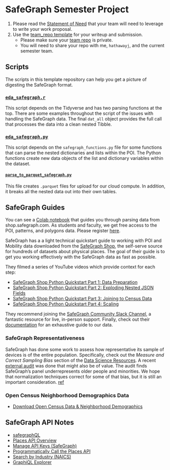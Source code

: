# SafeGraph Semester Project

1. Please read the [Statement of Need](needs_statement.md) that your team will need to leverage to write your work proposal.
2. Use the [team_repo template](https://github.com/BYUI451/team_repo) for your writeup and submission.
    - Please make sure your [team repo](https://github.com/byuibigdata/team_repo) is private.
    - You will need to share your repo with me, `hathawayj`, and the current semester team.

## Scripts

The scripts in this template repository can help you get a picture of digesting the SafeGraph format.

### [`eda_safegraph.r`](r_examples/eda_safegraph.r)

This script depends on the Tidyverse and has two parsing functions at the top. There are some examples throughout the script of the issues with handling the SafeGraph data. The final `dat_all` object provides the full call that processes the data into a clean nested Tibble.

### [`eda_safegraph.py`](python_examples/eda_safegraph.py)

This script depends on the `safegraph_functions.py` file for some functions that can parse the nested dictionaries and lists within the POI. The Python functions create new data objects of the list and dictionary variables within the dataset.

#### [`parse_to_parquet_safegraph.py`](python_examples/parse_safegraph.py)

This file creates `.parquet` files for upload for our cloud compute.  In addition, it breaks all the nested data out into their own tables.

## SafeGraph Guides

You can see a [Colab notebook](https://colab.research.google.com/drive/1cs9qq_MWppKF4DQ0Xl3lyesHEnsc4D6D#scrollTo=_s0TsIZclcbe) that guides you through parsing data from shop.safegraph.com. As students and faculty, we get free access to the POI, patterns, and polygons data. Please register [here](https://www.safegraph.com/academics).

SafeGraph has a a light technical quickstart guide to working with POI and Mobility data downloaded from the [SafeGraph Shop](https://shop.safegraph.com/), the self-serve source for hundreds of datasets about physical places. The goal of their guide is to get you working effectively with the SafeGraph data as fast as possible.

They filmed a series of YouTube videos which provide context for each step:

- [SafeGraph Shop Python Quickstart Part 1: Data Preparation](https://www.youtube.com/watch?v=e0X1EwBew_M)
- [SafeGraph Shop Python Quickstart Part 2: Exploding Nested JSON Fields](https://www.youtube.com/watch?v=j3A_xX7Hwqo)
- [SafeGraph Shop Python Quickstart Part 3: Joining to Census Data](https://www.youtube.com/watch?v=OQf9jCI_ltc)
- [SafeGraph Shop Python Quickstart Part 4: Scaling](https://www.youtube.com/watch?v=BvDsHJNEkU0)

They recommend joining the [SafeGraph Community Slack Channel](https://readme.safegraph.com/docs/join-our-community), a fantastic resource for live, in-person support. Finally, check out their [documentation](https://docs.safegraph.com/docs) for an exhaustive guide to our data.

### SafeGraph Representativeness

SafeGraph has done some work to assess how representative its sample of devices is of the entire population. Specifically, check out the *Measure and Correct Sampling Bias* section of the [Data Science Resources](https://docs.safegraph.com/v4.0/docs/data-science-resources). A recent [external audit](https://www.placekey.io/seminars/mobility-data-used-to-respond-to-covid19-could-be-biased) was done that might also be of value. The audit finds SafeGraph’s panel underrepresents older people and minorities. We hope that normalization techniques correct for some of that bias, but it is still an important consideration. [ref](https://www.safegraph.com/community/t/i-have-the-following-question-are-there-ethical-considerations-to-be-aware-of-when-using-safegraph-data-in-academic-research/5907)

### Open Census Neighborhood Demographics Data

- [Download Open Census Data & Neighborhood Demographics](https://www.safegraph.com/free-data/open-census-data)

## SafeGraph API Notes

- [safegraphQL](https://pypi.org/project/safegraphQL/)
- [Places API Overview](https://docs.safegraph.com/reference/places-api-overview-new)
- [Manage API Keys (SafeGraph)](https://shop.safegraph.com/api/?tab=keys)
- [Programmatically Call the Places API](https://docs.safegraph.com/reference/programmatically-call-the-places-api)
- [Search by Industry (NAICS)](https://docs.safegraph.com/reference/search-by-industry)
- [GraphiQL Explorer](https://docs.safegraph.com/reference/graphiql-explorer-new)
